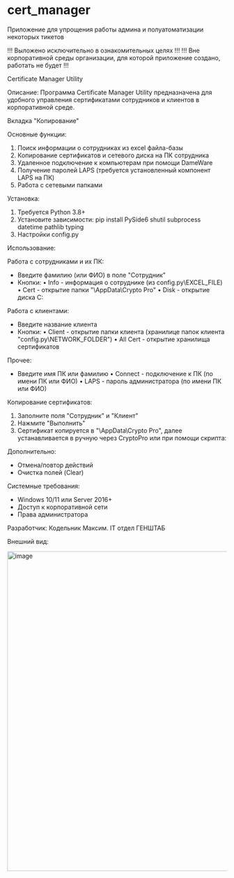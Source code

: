 # cert_manager
Приложение для упрощения работы админа и полуатоматизации некоторых тикетов

!!! Выложено исключительно в ознакомительных целях !!!
!!! Вне корпоративной среды организации, для которой приложение создано, работать не будет !!!

Certificate Manager Utility

Описание:
Программа Certificate Manager Utility предназначена для удобного управления сертификатами сотрудников и клиентов в корпоративной среде.

Вкладка "Копирование"

Основные функции:
1. Поиск информации о сотрудниках из excel файла-базы
2. Копирование сертификатов и сетевого диска на ПК сотрудника
3. Удаленное подключение к компьютерам при помощи DameWare
4. Получение паролей LAPS (требуется установленный компонент LAPS на ПК)
5. Работа с сетевыми папками

Установка:
1. Требуется Python 3.8+
2. Установите зависимости:
   pip install PySide6 shutil subprocess datetime pathlib typing
3. Настройки config.py

Использование:

Работа с сотрудниками и их ПК:
- Введите фамилию (или ФИО) в поле "Сотрудник"
- Кнопки:
  • Info - информация о сотруднике (из config.py\EXCEL_FILE)
  • Cert - открытие папки "\AppData\Crypto Pro" 
  • Disk - открытие диска C:

Работа с клиентами:
- Введите название клиента
- Кнопки:
  • Client - открытие папки клиента (хранилице папок клиента "config.py\NETWORK_FOLDER")
  • All Cert - открытие хранилища сертификатов

Прочее:
- Введите имя ПК или фамилию
 • Connect - подключение к ПК  (по имени ПК или ФИО)
 • LAPS - пароль администратора  (по имени ПК или ФИО)

Копирование сертификатов:
1. Заполните поля "Сотрудник" и "Клиент"
2. Нажмите "Выполнить"
3. Сертификат копируется в "\AppData\Crypto Pro", далее устанавливается в ручную через CryptoPro или при  помощи скрипта:

Дополнительно:
- Отмена/повтор действий
- Очистка полей (Clear)

Системные требования:
- Windows 10/11 или Server 2016+
- Доступ к корпоративной сети
- Права администратора

Разработчик:
Кодельник Максим. IT отдел ГЕНШТАБ

Внешний вид:

<img width="1003" height="732" alt="image" src="https://github.com/user-attachments/assets/f9440318-a8c8-4dff-ab7d-e48bb11422ff" />

